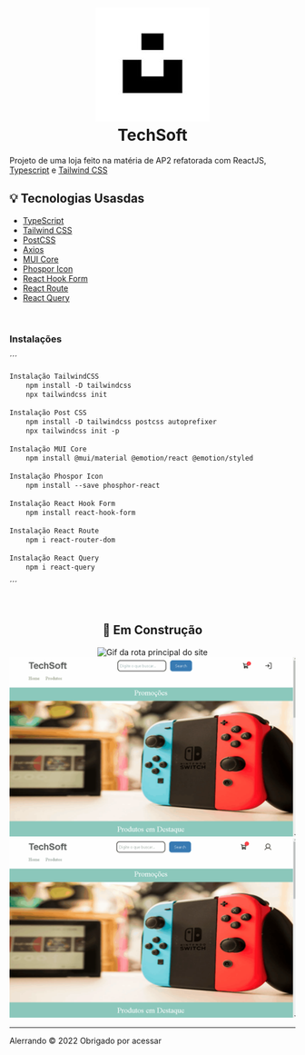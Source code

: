 <h1 align="center">
    <img src="./github/icon.jpg">
    </br>
    TechSoft
</h1>

<p>Projeto de uma loja feito na matéria de AP2 refatorada com ReactJS, <a href="https://www.typescriptlang.org/">Typescript</a> e <a href="https://tailwindcss.com/docs/installation">Tailwind CSS</a></p>


## 💡 Tecnologias Usasdas
<ul>
<li><a href="https://www.typescriptlang.org/">TypeScript</a>

<li><a href="https://tailwindcss.com/">Tailwind CSS</a>

<li><a href="https://postcss.org/">PostCSS</a>

<li><a href="https://axios-http.com/docs/intro">Axios</a>

<li><a href="https://mui.com/core/">MUI Core</a>

<li><a href="https://phosphoricons.com/">Phospor Icon</a>

<li><a href="https://react-hook-form.com/">React Hook Form</a>

<li><a href="https://reactrouter.com/en/main">React Route</a>

<li><a href="https://react-query-v3.tanstack.com/">React Query</a>
</ul>
</br>
<h3>Instalações</h3>
´´´

    Instalação TailwindCSS
        npm install -D tailwindcss
        npx tailwindcss init

    Instalação Post CSS
        npm install -D tailwindcss postcss autoprefixer
        npx tailwindcss init -p

    Instalação MUI Core
        npm install @mui/material @emotion/react @emotion/styled

    Instalação Phospor Icon
        npm install --save phosphor-react

    Instalação React Hook Form
        npm install react-hook-form

    Instalação React Route
        npm i react-router-dom

    Instalação React Query
        npm i react-query

´´´

</br>

<div align="center">
    <h2>🚧 Em Construção</h2>
    <img src="./github/GifRotaPrincipal.gif" alt="Gif da rota principal do site">
    <img src="./github/GifRotaLoginCadastro.gif" alt="Gif da rota login e cadastro do site">
    <img src="./github/GifRotaCarrinhoFavoritos.gif" alt="Gif da rota carrinho e favoritos">
</div>

<hr />
<p>Alerrando © 2022 Obrigado por acessar</p>